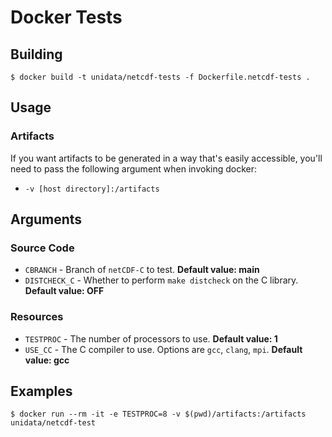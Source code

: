 # Docker Tests

## Building

    $ docker build -t unidata/netcdf-tests -f Dockerfile.netcdf-tests .

## Usage

### Artifacts

If you want artifacts to be generated in a way that's easily accessible, you'll need to pass the following argument when invoking docker:

*  `-v [host directory]:/artifacts`

## Arguments

### Source Code

* `CBRANCH` - Branch of `netCDF-C` to test. **Default value: main**
* `DISTCHECK_C` - Whether to perform `make distcheck` on the C library.  **Default value: OFF**

### Resources

* `TESTPROC` - The number of processors to use. **Default value: 1**
* `USE_CC` - The C compiler to use.  Options are `gcc`, `clang`, `mpi`.  **Default value: gcc**


## Examples

    $ docker run --rm -it -e TESTPROC=8 -v $(pwd)/artifacts:/artifacts unidata/netcdf-test 